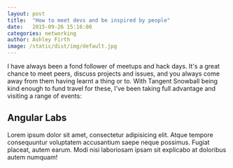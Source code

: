 ```yaml
---
layout: post
title:  "How to meet devs and be inspired by people"
date:   2015-09-26 15:16:00
categories: networking
author: Ashley Firth
image: /static/dist/img/default.jpg
---
```


I have always been a fond follower of meetups and hack days. It's a great chance to meet peers, discuss projects and issues, and you always come away from them having learnt a thing or to. With Tangent Snowball being kind enough to fund travel for these, I've been taking full advantage and visiting a range of events:

## Angular Labs

Lorem ipsum dolor sit amet, consectetur adipisicing elit. Atque tempore consequuntur voluptatem accusantium saepe neque possimus. Fugiat placeat, autem earum. Modi nisi laboriosam ipsam sit explicabo at doloribus autem numquam!